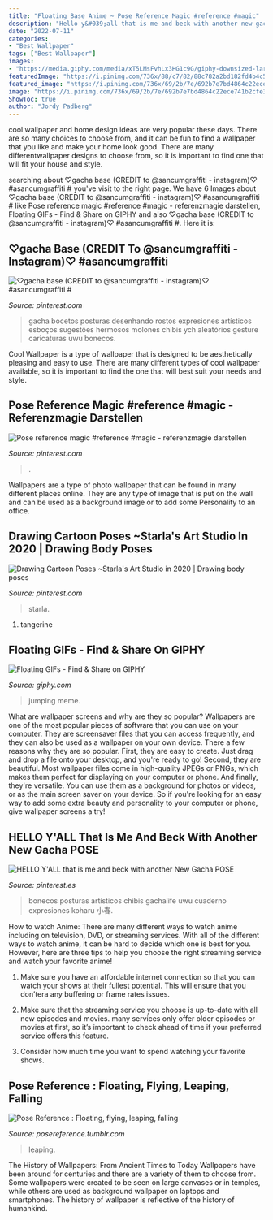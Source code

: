```yaml
---
title: "Floating Base Anime ~ Pose Reference Magic #reference #magic"
description: "Hello y&#039;all that is me and beck with another new gacha pose"
date: "2022-07-11"
categories:
- "Best Wallpaper"
tags: ["Best Wallpaper"]
images:
- "https://media.giphy.com/media/xT5LMsFvhLx3HG1c9G/giphy-downsized-large.gif"
featuredImage: "https://i.pinimg.com/736x/88/c7/82/88c782a2bd182fd4b4c5bcd892778228.jpg"
featured_image: "https://i.pinimg.com/736x/69/2b/7e/692b7e7bd4864c22ece741b2cfe3210e.jpg"
image: "https://i.pinimg.com/736x/69/2b/7e/692b7e7bd4864c22ece741b2cfe3210e.jpg"
ShowToc: true
author: "Jordy Padberg"
---
```



cool wallpaper and home design ideas are very popular these days. There are so many choices to choose from, and it can be fun to find a wallpaper that you like and make your home look good. There are many differentwallpaper designs to choose from, so it is important to find one that will fit your house and style.

	

		
searching about ♡gacha base (CREDIT to @sancumgraffiti - instagram)♡ #asancumgraffiti # you've visit to the right page. We have 6 Images about ♡gacha base (CREDIT to @sancumgraffiti - instagram)♡ #asancumgraffiti # like Pose reference magic #reference #magic - referenzmagie darstellen, Floating GIFs - Find &amp; Share on GIPHY and also ♡gacha base (CREDIT to @sancumgraffiti - instagram)♡ #asancumgraffiti #. Here it is:
		
    
## ♡gacha Base (CREDIT To @sancumgraffiti - Instagram)♡ #asancumgraffiti #

<img loading=lazy src="https://i.pinimg.com/736x/5a/42/f6/5a42f6a1017cb7ebe58e0de6fb68a843.jpg" onerror="this.onerror=null;this.src='https://tse4.mm.bing.net/th?id=OIP.DFZbynspBtB0kBVI2BwcxAHaHa&amp;pid=15.1';" alt="♡gacha base (CREDIT to @sancumgraffiti - instagram)♡ #asancumgraffiti #">

_Source: pinterest.com_

>gacha bocetos posturas desenhando rostos expresiones artísticos esboços sugestões hermosos molones chibis ych aleatórios gesture caricaturas uwu bonecos. 

	

Cool Wallpaper is a type of wallpaper that is designed to be aesthetically pleasing and easy to use. There are many different types of cool wallpaper available, so it is important to find the one that will best suit your needs and style.

    
## Pose Reference Magic #reference #magic - Referenzmagie Darstellen

<img loading=lazy src="https://i.pinimg.com/736x/c5/4c/4d/c54c4d75e34d8c6364715071fe3b0eae.jpg" onerror="this.onerror=null;this.src='https://tse2.mm.bing.net/th?id=OIP.5rhcuvghpPIYfipOc_E0jQHaKd&amp;pid=15.1';" alt="Pose reference magic #reference #magic - referenzmagie darstellen">

_Source: pinterest.com_

>. 

	



Wallpapers are a type of photo wallpaper that can be found in many different places online. They are any type of image that is put on the wall and can be used as a background image or to add some Personality to an office.

    
## Drawing Cartoon Poses ~Starla&#039;s Art Studio In 2020 | Drawing Body Poses

<img loading=lazy src="https://i.pinimg.com/736x/69/2b/7e/692b7e7bd4864c22ece741b2cfe3210e.jpg" onerror="this.onerror=null;this.src='https://tse4.mm.bing.net/th?id=OIP.JuCiw6xaeJjAKtD7Uu14NwHaN4&amp;pid=15.1';" alt="Drawing Cartoon Poses ~Starla&#039;s Art Studio in 2020 | Drawing body poses">

_Source: pinterest.com_

>starla. 

	

1. tangerine 

    
## Floating GIFs - Find &amp; Share On GIPHY

<img loading=lazy src="https://media.giphy.com/media/xT5LMsFvhLx3HG1c9G/giphy-downsized-large.gif" onerror="this.onerror=null;this.src='https://tse3.mm.bing.net/th?id=OIP.7Jf8kWDBBa5bCEGAc13LewHaEK&amp;pid=15.1';" alt="Floating GIFs - Find &amp; Share on GIPHY">

_Source: giphy.com_

>jumping meme. 

	

What are wallpaper screens and why are they so popular?
Wallpapers are one of the most popular pieces of software that you can use on your computer. They are screensaver files that you can access frequently, and they can also be used as a wallpaper on your own device. There a few reasons why they are so popular. First, they are easy to create. Just drag and drop a file onto your desktop, and you're ready to go! Second, they are beautiful. Most wallpaper files come in high-quality JPEGs or PNGs, which makes them perfect for displaying on your computer or phone. And finally, they're versatile. You can use them as a background for photos or videos, or as the main screen saver on your device. So if you're looking for an easy way to add some extra beauty and personality to your computer or phone, give wallpaper screens a try!

    
## HELLO Y&#039;ALL That Is Me And Beck With Another New Gacha POSE

<img loading=lazy src="https://i.pinimg.com/736x/88/c7/82/88c782a2bd182fd4b4c5bcd892778228.jpg" onerror="this.onerror=null;this.src='https://tse4.mm.bing.net/th?id=OIP.Qw5GvtAn0DBoIHKxbEPVgwHaHa&amp;pid=15.1';" alt="HELLO Y&#039;ALL that is me and beck with another New Gacha POSE">

_Source: pinterest.es_

>bonecos posturas artísticos chibis gachalife uwu cuaderno expresiones koharu 小春. 

	

How to watch Anime: There are many different ways to watch anime including on television, DVD, or streaming services.
With all of the different ways to watch anime, it can be hard to decide which one is best for you. However, here are three tips to help you choose the right streaming service and watch your favorite anime!
1. Make sure you have an affordable internet connection so that you can watch your shows at their fullest potential. This will ensure that you don’tera any buffering or frame rates issues.

2. Make sure that the streaming service you choose is up-to-date with all new episodes and movies. many services only offer older episodes or movies at first, so it’s important to check ahead of time if your preferred service offers this feature.

3. Consider how much time you want to spend watching your favorite shows.

    
## Pose Reference : Floating, Flying, Leaping, Falling

<img loading=lazy src="https://66.media.tumblr.com/95354794f7270757c9eab504bbae9b07/tumblr_o2s78xFb1n1usw5e0o7_1280.jpg" onerror="this.onerror=null;this.src='https://tse4.mm.bing.net/th?id=OIP.9TG2rE9oYreEtXd-44qCAAHaOg&amp;pid=15.1';" alt="Pose Reference : Floating, flying, leaping, falling">

_Source: posereference.tumblr.com_

>leaping. 

	

The History of Wallpapers: From Ancient Times to Today
Wallpapers have been around for centuries and there are a variety of them to choose from. Some wallpapers were created to be seen on large canvases or in temples, while others are used as background wallpaper on laptops and smartphones. The history of wallpaper is reflective of the history of humankind.

